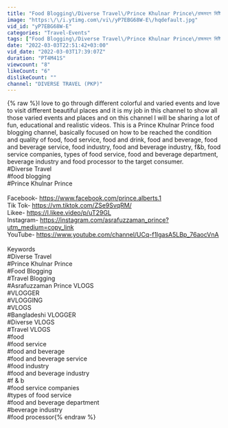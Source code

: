 ```yaml
---
title: "Food Blogging\/Diverse Travel\/Prince Khulnar Prince\/রাজমহল মিষ্টি ঘরের বাহারি রকমের মিষ্টি"
image: "https:\/\/i.ytimg.com\/vi\/yP7EBG68W-E\/hqdefault.jpg"
vid_id: "yP7EBG68W-E"
categories: "Travel-Events"
tags: ["Food Blogging\/Diverse Travel\/Prince Khulnar Prince\/রাজমহল মিষ্টি ঘরের বাহারি রকমের মিষ্টি"]
date: "2022-03-03T22:51:42+03:00"
vid_date: "2022-03-03T17:39:07Z"
duration: "PT4M41S"
viewcount: "8"
likeCount: "6"
dislikeCount: ""
channel: "DIVERSE TRAVEL (PKP)"
---
```

{% raw %}I love to go through different colorful and varied events and love to visit different beautiful places and it is my job in this channel to show all those varied events and places and on this channel I will be sharing a lot of fun, educational and realistic videos. This is a Prince Khulnar Prince food blogging channel, basically focused on how to be reached the condition and quality of food, food service, food and drink, food and beverage, food and beverage service, food industry, food and beverage industry, f&amp;b, food service companies, types of food service, food and beverage department, beverage industry and food processor to the target consumer.<br />#Diverse Travel<br />#food blogging <br />#Prince Khulnar Prince<br /><br />Facebook- <a rel="nofollow" target="blank" href="https://www.facebook.com/prince.alberts.1">https://www.facebook.com/prince.alberts.1</a><br />Tik Tok- <a rel="nofollow" target="blank" href="https://vm.tiktok.com/ZSe9SvqRM/">https://vm.tiktok.com/ZSe9SvqRM/</a><br />Likee- <a rel="nofollow" target="blank" href="https://l.likee.video/p/uT29GL">https://l.likee.video/p/uT29GL</a><br />Instagram- <a rel="nofollow" target="blank" href="https://instagram.com/asrafuzzaman_prince?utm_medium=copy_link">https://instagram.com/asrafuzzaman_prince?utm_medium=copy_link</a><br />YouTube- <a rel="nofollow" target="blank" href="https://www.youtube.com/channel/UCq-f1lgasA5LBp_76aocVnA">https://www.youtube.com/channel/UCq-f1lgasA5LBp_76aocVnA</a><br /><br />Keywords<br />#Diverse Travel<br />#Prince Khulnar Prince<br />#Food Blogging<br />#Travel Blogging<br />#Asrafuzzaman Prince VLOGS<br />#VLOGGER<br />#VLOGGING<br />#VLOGS<br />#Bangladeshi VLOGGER<br />#Diverse VLOGS<br />#Travel VLOGS<br />#food<br />#food service<br />#food and beverage<br />#food and beverage service<br />#food industry<br />#food and beverage industry<br />#f &amp; b<br />#food service companies<br />#types of food service<br />#food and beverage department<br />#beverage industry<br />#food processor{% endraw %}
